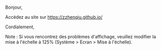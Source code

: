 Bonjour,

Accédez au site sur https://zzhenqiu.github.io/

Cordialement,


Note : Si vous rencontrez des problèmes d'affichage, veuillez modifier la mise à l'échelle à 125% (Système > Ecran > Mise à l'échelle). 
